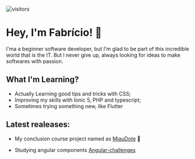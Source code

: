  ![visitors](https://visitor-badge.glitch.me/badge?page_id=https://github.com/fabriciodossantos908)

# Hey, I'm Fabrício! 🤙

I'ma a beginner software developer, but I'm glad to be part of this incredible world that is the IT. But I never give up, always looking for ideas to make softwares with passion.

## What I'm Learning?

- Actually Learning good tips and tricks with CSS;
- Improving my skills with Ionic 5, PHP and typescript;
- Sometimes trying something new, like Flutter


<!-- ## You can also find me on:

- Instagram [fabricio_dev](https://www.instagram.com/fabricio_dev/), In the next few days -->
  
## Latest realeases:

- My conclusion course project named as [MiauDote](https://github.com/fabriciodossantos908/miauDote) 🐶

- Studying angular components [Angular-challenges](https://github.com/fabriciodossantos908/Ionic-7-challenge.git)

<!-- - Creating stylish effects like glassmorphism at this repo. [Stylish-library](https://github.com/fabriciodossantos908/stylish-library)  -->

<!--
**fabriciodossantos908/fabriciodossantos908** is a ✨ _special_ ✨ repository because its `README.md` (this file) appears on your GitHub profile.
Here are some ideas to get you started:

## My Github stats:

<p align="center"> <img src="https://github-readme-stats.vercel.app/api?username=fabriciodossantos908&show_icons=true&theme=gotham" alt="Fabrício dos santos stats" />


...
- 🌱 I’m currently learning ...
- 👯 I’m looking to collaborate on ...
- 🤔 I’m looking for help with ...
- 💬 Ask me about ...
- 📫 How to reach me: ...
- 😄 Pronouns: ...
- ⚡ Fun fact: ...
-->
